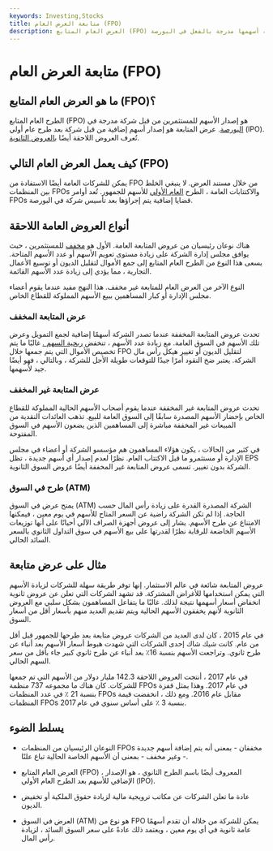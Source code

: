 ```yaml
---
keywords: Investing,Stocks
title: متابعة العرض العام (FPO)
description: العرض العام المتابع (FPO) هو إصدار أسهم من قبل شركة عامة أسهمها مدرجة بالفعل في البورصة.
---
```


# متابعة العرض العام (FPO)
## ما هو العرض العام المتابع (FPO)؟

الطرح العام المتابع (FPO) هو إصدار الأسهم للمستثمرين من قبل شركة مدرجة في [البورصة](/exchange). عرض المتابعة هو إصدار أسهم إضافية من قبل شركة بعد طرح عام أولي (IPO). تُعرف العروض اللاحقة أيضًا [بالعروض الثانوية](/secondaryoffering).

## كيف يعمل العرض العام التالي (FPO)

يمكن للشركات العامة أيضًا الاستفادة من FPO من خلال مستند العرض. لا ينبغي الخلط بين المنظمات FPOs والاكتتابات العامة ، الطرح [العام الأولي](/ipo) للأسهم للجمهور. تُعد أوامر FPOs قضايا إضافية يتم إجراؤها بعد تأسيس شركة في البورصة.

## أنواع العروض العامة اللاحقة

هناك نوعان رئيسيان من عروض المتابعة العامة. الأول هو [مخفف](/dilution) للمستثمرين ، حيث يوافق مجلس إدارة الشركة على زيادة مستوى تعويم الأسهم أو عدد الأسهم المتاحة. يسعى هذا النوع من الطرح العام المتابع إلى جمع الأموال لتقليل الديون أو توسيع الأعمال التجارية ، مما يؤدي إلى زيادة عدد الأسهم القائمة.

النوع الآخر من العرض العام للمتابعة غير مخفف. هذا النهج مفيد عندما يقوم أعضاء مجلس الإدارة أو كبار المساهمين ببيع الأسهم المملوكة للقطاع الخاص.

### عرض المتابعة المخفف

تحدث عروض المتابعة المخففة عندما تصدر الشركة أسهمًا إضافية لجمع التمويل وعرض تلك الأسهم في السوق العامة. مع زيادة عدد الأسهم ، تنخفض [ربحية السهم .](/eps) غالبًا ما يتم تخصيص الأموال التي يتم جمعها خلال FPO لتقليل الديون أو تغيير هيكل رأس مال الشركة. يعتبر ضخ النقود أمرًا جيدًا للتوقعات طويلة الأجل للشركة ، وبالتالي ، فهو أيضًا جيد لأسهمها.

### عرض المتابعة غير المخفف

تحدث عروض المتابعة غير المخففة عندما يقوم أصحاب الأسهم الحالية المملوكة للقطاع الخاص بإحضار الأسهم المصدرة سابقًا إلى السوق العامة للبيع. تذهب العائدات النقدية من المبيعات غير المخففة مباشرة إلى المساهمين الذين يضعون الأسهم في السوق المفتوحة.

في كثير من الحالات ، يكون هؤلاء المساهمون هم مؤسسو الشركة أو أعضاء في مجلس الإدارة أو مستثمرو ما قبل الاكتتاب العام. نظرًا لعدم إصدار أي أسهم جديدة ، تظل EPS الشركة بدون تغيير. تسمى عروض المتابعة غير المخففة أيضًا عروض السوق الثانوية.

### طرح في السوق (ATM)

يمنح عرض في السوق (ATM) الشركة المصدرة القدرة على زيادة رأس المال حسب الحاجة. إذا لم تكن الشركة راضية عن السعر المتاح للأسهم في يوم معين ، فيمكنها الامتناع عن طرح الأسهم. يشار إلى عروض أجهزة الصراف الآلي أحيانًا على أنها توزيعات الأسهم الخاضعة للرقابة نظرًا لقدرتها على بيع الأسهم في سوق التداول الثانوي بالسعر السائد الحالي.

## مثال على عرض متابعة

عروض المتابعة شائعة في عالم الاستثمار. إنها توفر طريقة سهلة للشركات لزيادة الأسهم التي يمكن استخدامها للأغراض المشتركة. قد تشهد الشركات التي تعلن عن عروض ثانوية انخفاض أسعار أسهمها نتيجة لذلك. غالبًا ما يتفاعل المساهمون بشكل سلبي مع العروض الثانوية لأنهم يخففون الأسهم الحالية ويتم تقديم العديد منهم بأسعار أقل من أسعار السوق.

في عام 2015 ، كان لدى العديد من الشركات عروض متابعة بعد طرحها للجمهور قبل أقل من عام. كانت شيك شاك إحدى الشركات التي شهدت هبوط أسعار الأسهم بعد أنباء عن طرح ثانوي. وتراجعت الأسهم بنسبة 16٪ بعد أنباء عن طرح ثانوي كبير جاء بأقل من سعر السهم الحالي.

في عام 2017 ، أنتجت العروض اللاحقة 142.3 مليار دولار من الأسهم التي تم جمعها للشركات. كان هناك ما مجموعه 737 منظمة FPOs في عام 2017. وهذا يمثل قفزة بنسبة 21 ٪ في عدد المنظمات FPOs مقابل عام 2016. ومع ذلك ، انخفضت قيمة المنظمات FPOs بنسبة 3 ٪ على أساس سنوي في عام 2017.

## يسلط الضوء

- النوعان الرئيسيان من المنظمات FPOs مخففان - بمعنى أنه يتم إضافة أسهم جديدة - وغير مخفف - بمعنى أن الأسهم الخاصة الحالية تباع علنًا.

- العرض العام المتابع (FPO) ، المعروف أيضًا باسم الطرح الثانوي ، هو الإصدار الإضافي للأسهم بعد الطرح العام الأولي (IPO).

- عادة ما تعلن الشركات عن مكاتب ترويجية مالية لزيادة حقوق الملكية أو تخفيض الديون.

- العرض في السوق (ATM) هو نوع من FPO يمكن للشركة من خلاله أن تقدم أسهمًا عامة ثانوية في أي يوم معين ، ويعتمد ذلك عادةً على سعر السوق السائد ، لزيادة رأس المال.

